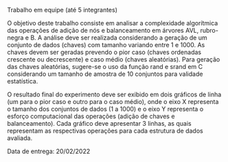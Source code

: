 Trabalho em equipe (até 5 integrantes)

O objetivo deste trabalho consiste em analisar a complexidade algorítmica das operações de adição de nós e balanceamento em árvores AVL, rubro-negra e B. A análise deve ser realizada considerando a geração de um conjunto de dados (chaves) com tamanho variando entre 1 e 1000. As chaves devem ser geradas prevendo o pior caso (chaves ordenadas crescente ou decrescente) e caso médio (chaves aleatórias). Para geração das chaves aleatórias, sugere-se o uso da função rand e srand em C considerando um tamanho de amostra de 10 conjuntos para validade estatística.

O resultado final do experimento deve ser exibido em dois gráficos de linha (um para o pior caso e outro para o caso médio), onde o eixo X representa o tamanho dos conjuntos de dados (1 a 1000) e o eixo Y representa o esforço computacional das operações (adição de chaves e balanceamento). Cada gráfico deve apresentar 3 linhas, as quais representam as respectivas operações para cada estrutura de dados avaliada.

Data de entrega: 20/02/2022
